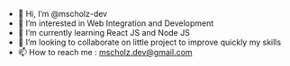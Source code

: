 - 👋 Hi, I’m @mscholz-dev
- 👀 I’m interested in Web Integration and Development
- 🌱 I’m currently learning React JS and Node JS
- 💞️ I’m looking to collaborate on little project to improve quickly my skills
- 📫 How to reach me : mscholz.dev@gmail.com
